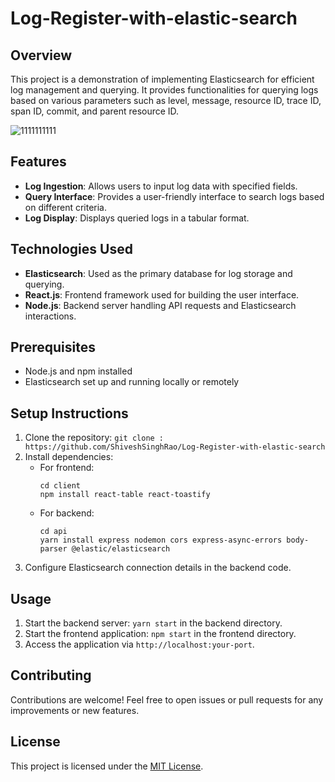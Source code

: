 # Log-Register-with-elastic-search


## Overview
This project is a demonstration of implementing Elasticsearch for efficient log management and querying. It provides functionalities for querying logs based on various parameters such as level, message, resource ID, trace ID, span ID, commit, and parent resource ID.

![1111111111](https://github.com/ShiveshSinghRao/Log-Register-with-elastic-search/assets/94308757/e94ed856-70b4-42d2-94db-6d8dd37abfa1)


## Features
- **Log Ingestion**: Allows users to input log data with specified fields.
- **Query Interface**: Provides a user-friendly interface to search logs based on different criteria.
- **Log Display**: Displays queried logs in a tabular format.

## Technologies Used
- **Elasticsearch**: Used as the primary database for log storage and querying.
- **React.js**: Frontend framework used for building the user interface.
- **Node.js**: Backend server handling API requests and Elasticsearch interactions.

## Prerequisites
- Node.js and npm installed
- Elasticsearch set up and running locally or remotely

## Setup Instructions
1. Clone the repository: `git clone : https://github.com/ShiveshSinghRao/Log-Register-with-elastic-search`
2. Install dependencies:
   - For frontend:
     ```
     cd client
     npm install react-table react-toastify
     ```
   - For backend:
     ```
     cd api
     yarn install express nodemon cors express-async-errors body-parser @elastic/elasticsearch
     ```
3. Configure Elasticsearch connection details in the backend code.

## Usage
1. Start the backend server: `yarn start` in the backend directory.
2. Start the frontend application: `npm start` in the frontend directory.
3. Access the application via `http://localhost:your-port`.

## Contributing
Contributions are welcome! Feel free to open issues or pull requests for any improvements or new features.

## License
This project is licensed under the [MIT License](LICENSE).
